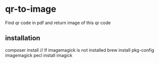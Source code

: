# qr-to-image
Find qr code in pdf and return image of this qr code
## installation

composer install
// If imagemagick is not installed
brew install pkg-config imagemagick
pecl install imagick
